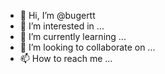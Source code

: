 - 👋 Hi, I’m @bugertt
- 👀 I’m interested in ...
- 🌱 I’m currently learning ...
- 💞️ I’m looking to collaborate on ...
- 📫 How to reach me ...

<!---
bugertt/bugertt is a ✨ special ✨ repository because its `README.md` (this file) appears on your GitHub profile.
You can click the Preview link to take a look at your changes.
--->
